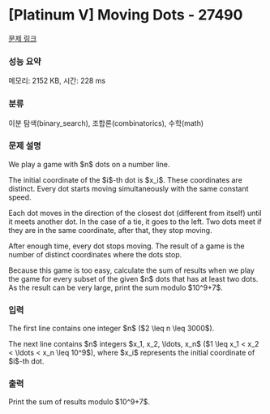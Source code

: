 # [Platinum V] Moving Dots - 27490 

[문제 링크](https://www.acmicpc.net/problem/27490) 

### 성능 요약

메모리: 2152 KB, 시간: 228 ms

### 분류

이분 탐색(binary_search), 조합론(combinatorics), 수학(math)

### 문제 설명

<p>We play a game with $n$ dots on a number line.</p>

<p>The initial coordinate of the $i$-th dot is $x_i$. These coordinates are distinct. Every dot starts moving simultaneously with the same constant speed.</p>

<p>Each dot moves in the direction of the closest dot (different from itself) until it meets another dot. In the case of a tie, it goes to the left. Two dots meet if they are in the same coordinate, after that, they stop moving.</p>

<p>After enough time, every dot stops moving. The result of a game is the number of distinct coordinates where the dots stop.</p>

<p>Because this game is too easy, calculate the sum of results when we play the game for every subset of the given $n$ dots that has at least two dots. As the result can be very large, print the sum modulo $10^9+7$.</p>

### 입력 

 <p>The first line contains one integer $n$ ($2 \leq n \leq 3000$).</p>

<p>The next line contains $n$ integers $x_1, x_2, \ldots, x_n$ ($1 \leq x_1 < x_2 < \ldots < x_n \leq 10^9$), where $x_i$ represents the initial coordinate of $i$-th dot.</p>

### 출력 

 <p>Print the sum of results modulo $10^9+7$.</p>

